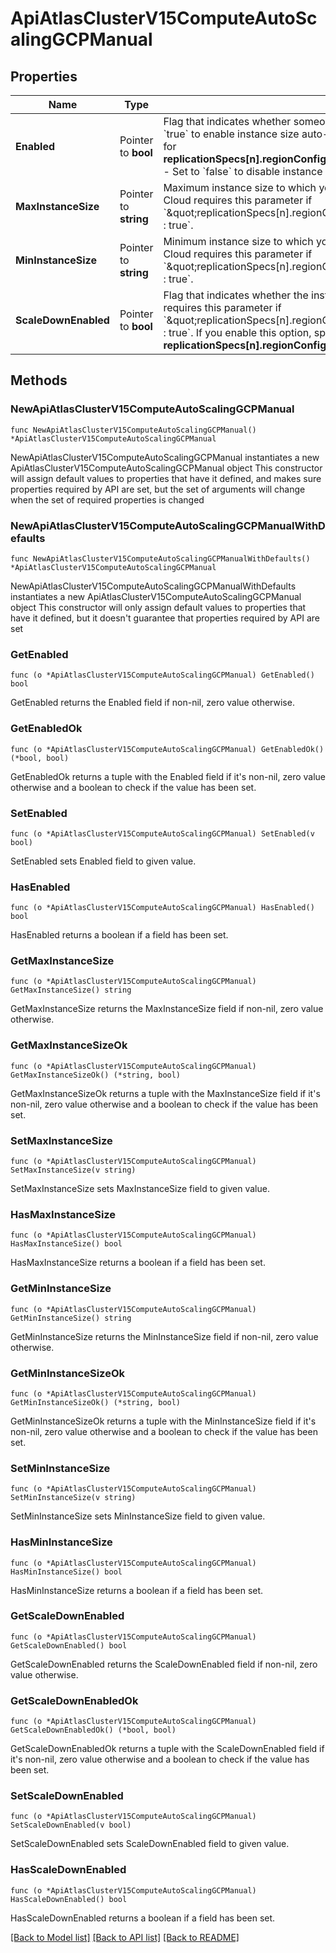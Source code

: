 # ApiAtlasClusterV15ComputeAutoScalingGCPManual

## Properties

Name | Type | Description | Notes
------------ | ------------- | ------------- | -------------
**Enabled** | Pointer to **bool** | Flag that indicates whether someone enabled instance size auto-scaling.  -  Set to &#x60;true&#x60; to enable instance size auto-scaling. If enabled, you must specify a value for **replicationSpecs[n].regionConfigs[m].autoScaling.compute.maxInstanceSize**. -  Set to &#x60;false&#x60; to disable instance size automatic scaling.  | [optional] 
**MaxInstanceSize** | Pointer to **string** | Maximum instance size to which your cluster can automatically scale. MongoDB Cloud requires this parameter if &#x60;\&quot;replicationSpecs[n].regionConfigs[m].autoScaling.compute.enabled\&quot; : true&#x60;. | [optional] 
**MinInstanceSize** | Pointer to **string** | Minimum instance size to which your cluster can automatically scale. MongoDB Cloud requires this parameter if &#x60;\&quot;replicationSpecs[n].regionConfigs[m].autoScaling.compute.enabled\&quot; : true&#x60;. | [optional] 
**ScaleDownEnabled** | Pointer to **bool** | Flag that indicates whether the instance size may scale down. MongoDB Cloud requires this parameter if &#x60;\&quot;replicationSpecs[n].regionConfigs[m].autoScaling.compute.enabled\&quot; : true&#x60;. If you enable this option, specify a value for **replicationSpecs[n].regionConfigs[m].autoScaling.compute.minInstanceSize**. | [optional] 

## Methods

### NewApiAtlasClusterV15ComputeAutoScalingGCPManual

`func NewApiAtlasClusterV15ComputeAutoScalingGCPManual() *ApiAtlasClusterV15ComputeAutoScalingGCPManual`

NewApiAtlasClusterV15ComputeAutoScalingGCPManual instantiates a new ApiAtlasClusterV15ComputeAutoScalingGCPManual object
This constructor will assign default values to properties that have it defined,
and makes sure properties required by API are set, but the set of arguments
will change when the set of required properties is changed

### NewApiAtlasClusterV15ComputeAutoScalingGCPManualWithDefaults

`func NewApiAtlasClusterV15ComputeAutoScalingGCPManualWithDefaults() *ApiAtlasClusterV15ComputeAutoScalingGCPManual`

NewApiAtlasClusterV15ComputeAutoScalingGCPManualWithDefaults instantiates a new ApiAtlasClusterV15ComputeAutoScalingGCPManual object
This constructor will only assign default values to properties that have it defined,
but it doesn't guarantee that properties required by API are set

### GetEnabled

`func (o *ApiAtlasClusterV15ComputeAutoScalingGCPManual) GetEnabled() bool`

GetEnabled returns the Enabled field if non-nil, zero value otherwise.

### GetEnabledOk

`func (o *ApiAtlasClusterV15ComputeAutoScalingGCPManual) GetEnabledOk() (*bool, bool)`

GetEnabledOk returns a tuple with the Enabled field if it's non-nil, zero value otherwise
and a boolean to check if the value has been set.

### SetEnabled

`func (o *ApiAtlasClusterV15ComputeAutoScalingGCPManual) SetEnabled(v bool)`

SetEnabled sets Enabled field to given value.

### HasEnabled

`func (o *ApiAtlasClusterV15ComputeAutoScalingGCPManual) HasEnabled() bool`

HasEnabled returns a boolean if a field has been set.

### GetMaxInstanceSize

`func (o *ApiAtlasClusterV15ComputeAutoScalingGCPManual) GetMaxInstanceSize() string`

GetMaxInstanceSize returns the MaxInstanceSize field if non-nil, zero value otherwise.

### GetMaxInstanceSizeOk

`func (o *ApiAtlasClusterV15ComputeAutoScalingGCPManual) GetMaxInstanceSizeOk() (*string, bool)`

GetMaxInstanceSizeOk returns a tuple with the MaxInstanceSize field if it's non-nil, zero value otherwise
and a boolean to check if the value has been set.

### SetMaxInstanceSize

`func (o *ApiAtlasClusterV15ComputeAutoScalingGCPManual) SetMaxInstanceSize(v string)`

SetMaxInstanceSize sets MaxInstanceSize field to given value.

### HasMaxInstanceSize

`func (o *ApiAtlasClusterV15ComputeAutoScalingGCPManual) HasMaxInstanceSize() bool`

HasMaxInstanceSize returns a boolean if a field has been set.

### GetMinInstanceSize

`func (o *ApiAtlasClusterV15ComputeAutoScalingGCPManual) GetMinInstanceSize() string`

GetMinInstanceSize returns the MinInstanceSize field if non-nil, zero value otherwise.

### GetMinInstanceSizeOk

`func (o *ApiAtlasClusterV15ComputeAutoScalingGCPManual) GetMinInstanceSizeOk() (*string, bool)`

GetMinInstanceSizeOk returns a tuple with the MinInstanceSize field if it's non-nil, zero value otherwise
and a boolean to check if the value has been set.

### SetMinInstanceSize

`func (o *ApiAtlasClusterV15ComputeAutoScalingGCPManual) SetMinInstanceSize(v string)`

SetMinInstanceSize sets MinInstanceSize field to given value.

### HasMinInstanceSize

`func (o *ApiAtlasClusterV15ComputeAutoScalingGCPManual) HasMinInstanceSize() bool`

HasMinInstanceSize returns a boolean if a field has been set.

### GetScaleDownEnabled

`func (o *ApiAtlasClusterV15ComputeAutoScalingGCPManual) GetScaleDownEnabled() bool`

GetScaleDownEnabled returns the ScaleDownEnabled field if non-nil, zero value otherwise.

### GetScaleDownEnabledOk

`func (o *ApiAtlasClusterV15ComputeAutoScalingGCPManual) GetScaleDownEnabledOk() (*bool, bool)`

GetScaleDownEnabledOk returns a tuple with the ScaleDownEnabled field if it's non-nil, zero value otherwise
and a boolean to check if the value has been set.

### SetScaleDownEnabled

`func (o *ApiAtlasClusterV15ComputeAutoScalingGCPManual) SetScaleDownEnabled(v bool)`

SetScaleDownEnabled sets ScaleDownEnabled field to given value.

### HasScaleDownEnabled

`func (o *ApiAtlasClusterV15ComputeAutoScalingGCPManual) HasScaleDownEnabled() bool`

HasScaleDownEnabled returns a boolean if a field has been set.


[[Back to Model list]](../README.md#documentation-for-models) [[Back to API list]](../README.md#documentation-for-api-endpoints) [[Back to README]](../README.md)


